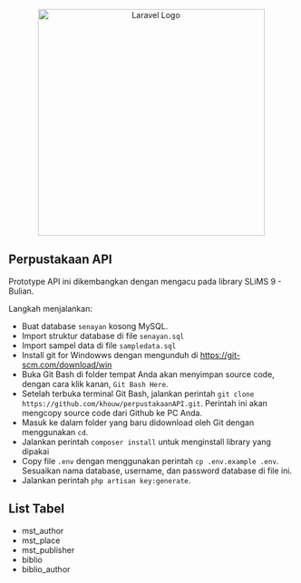 <p align="center"><a href="https://laravel.com" target="_blank"><img src="https://raw.githubusercontent.com/laravel/art/master/logo-lockup/5%20SVG/2%20CMYK/1%20Full%20Color/laravel-logolockup-cmyk-red.svg" width="400" alt="Laravel Logo"></a></p>

## Perpustakaan API

Prototype API ini dikembangkan dengan mengacu pada library SLiMS 9 - Bulian.

Langkah menjalankan:
- Buat database `senayan` kosong MySQL.
- Import struktur database di file `senayan.sql`
- Import sampel data di file `sampledata.sql`
- Install git for Windowws dengan mengunduh di https://git-scm.com/download/win
- Buka Git Bash di folder tempat Anda akan menyimpan source code, dengan cara klik kanan, `Git Bash Here`.
- Setelah terbuka terminal Git Bash, jalankan perintah `git clone https://github.com/khouw/perpustakaanAPI.git`. Perintah ini akan mengcopy source code dari Github ke PC Anda.
- Masuk ke dalam folder yang baru didownload oleh Git dengan menggunakan `cd`. 
- Jalankan perintah `composer install` untuk menginstall library yang dipakai
- Copy file `.env` dengan menggunakan perintah `cp .env.example .env`. Sesuaikan nama database, username, dan password database di file ini.
- Jalankan perintah `php artisan key:generate`.


## List Tabel
- mst_author
- mst_place
- mst_publisher
- biblio
- biblio_author

